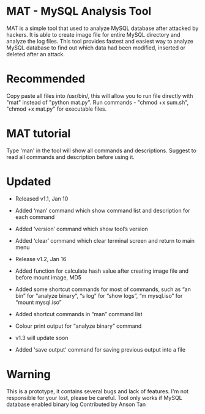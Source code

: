 # MAT - MySQL Analysis Tool

MAT is a simple tool that used to analyze MySQL database after attacked by hackers. It is able to create image file for entire MySQL directory and analyze the log files. This tool provides fastest and easiest way to analyze MySQL database to find out which data had been modified, inserted or deleted after an attack. 

# Recommended
Copy paste all files into /usr/bin/, this will allow you to run file directly with "mat" instead of "python mat.py". Run commands - "chmod +x sum.sh", "chmod +x mat.py" for executable files. 

# MAT tutorial
Type 'man' in the tool will show all commands and descriptions. Suggest to read all commands and description before using it.

# Updated
- Released v1.1, Jan 10
- Added ‘man’ command which show command list and description for each command
- Added ‘version’ command which show tool’s version
- Added ‘clear’ command which clear terminal screen and return to main menu

- Release v1.2, Jan 16
- Added function for calculate hash value after creating image file and before mount image, MD5
- Added some shortcut commands for most of commands, such as “an bin” for “analyze binary“, “s log” for “show logs”, “m  mysql.iso” for “mount mysql.iso” 
- Added shortcut commands in “man” command list
- Colour print output for “analyze binary” command

- v1.3 will update soon
- Added 'save output' command for saving previous output into a file

# Warning
This is a prototype, it contains several bugs and lack of features. I'm not responsible for your lost, please be careful.
Tool only works if MySQL database enabled binary log
Contributed by Anson Tan
